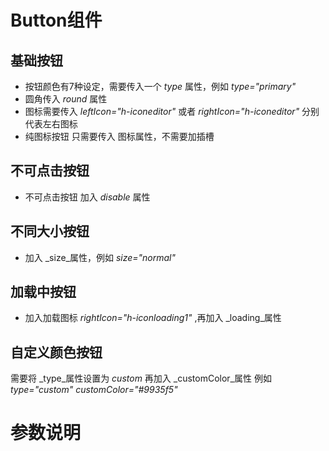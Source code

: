 <script setup>
import demo1 from '../doc/demo1.vue'
import demo2 from '../doc/demo2.vue'
import demo3 from '../doc/demo3.vue'
import demo4 from '../doc/demo4.vue'
import demo5 from '../doc/demo5.vue'
import  Attributes from '../doc/Attributes.vue'
import PreView from '../../../src/components/PreView.vue';
</script>

# Button组件
## 基础按钮

* 按钮颜色有7种设定，需要传入一个 _type_ 属性，例如 _type="primary"_
* 圆角传入 _round_ 属性
* 图标需要传入 _leftIcon="h-iconeditor"_ 或者 _rightIcon="h-iconeditor"_ 分别代表左右图标
* 纯图标按钮 只需要传入 图标属性，不需要加插槽

<demo1/>
<PreView compath="button" demopath="demo1"></PreView>


## 不可点击按钮

* 不可点击按钮 加入 _disable_ 属性

<demo2/>
<PreView  compath="button" demopath="demo2"></PreView>

## 不同大小按钮
* 加入 _size_属性，例如 _size="normal"_

<demo3/>
<PreView  compath="button" demopath="demo3"></PreView>

## 加载中按钮
* 加入加载图标 _rightIcon="h-iconloading1"_ ,再加入 _loading_属性

<demo4/>
<PreView  compath="button" demopath="demo4"></PreView>

## 自定义颜色按钮
需要将 _type_属性设置为 _custom_ 再加入 _customColor_属性   例如 _type="custom" customColor="#9935f5"_

<demo5/>
<PreView  compath="button" demopath="demo5"></PreView>

# 参数说明

<Attributes/>
<br>